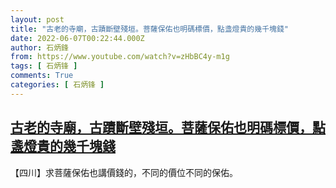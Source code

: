 ```yaml
---
layout: post
title: "古老的寺廟，古蹟斷壁殘垣。菩薩保佑也明碼標價，點盞燈貴的幾千塊錢"
date: 2022-06-07T00:22:44.000Z
author: 石炳鋒
from: https://www.youtube.com/watch?v=zHbBC4y-m1g
tags: [ 石炳锋 ]
comments: True
categories: [ 石炳锋 ]
---
```

<!--1654561364000-->
[古老的寺廟，古蹟斷壁殘垣。菩薩保佑也明碼標價，點盞燈貴的幾千塊錢](https://www.youtube.com/watch?v=zHbBC4y-m1g)
------

<div>
【四川】求菩薩保佑也講價錢的，不同的價位不同的保佑。
</div>
